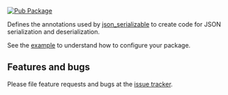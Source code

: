 [![Pub Package](https://img.shields.io/pub/v/json_annotation.svg)](https://pub.dev/packages/json_annotation)

Defines the annotations used by [json_serializable] to create code for JSON
serialization and deserialization.

See the [example] to understand how to configure your package.

## Features and bugs

Please file feature requests and bugs at the [issue tracker][tracker].

[example]: https://github.com/google/json_serializable.dart/tree/master/example
[tracker]: https://github.com/google/json_serializable.dart/issues
[json_serializable]: https://pub.dev/packages/json_serializable
